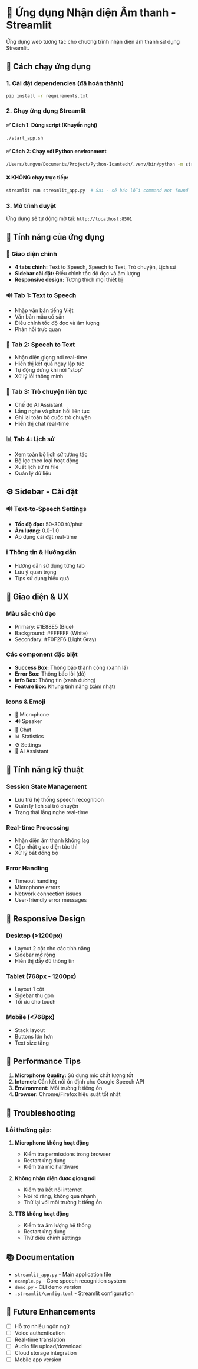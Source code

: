 # 🎤 Ứng dụng Nhận diện Âm thanh - Streamlit

Ứng dụng web tương tác cho chương trình nhận diện âm thanh sử dụng Streamlit.

## 🚀 Cách chạy ứng dụng

### 1. Cài đặt dependencies (đã hoàn thành)
```bash
pip install -r requirements.txt
```

### 2. Chạy ứng dụng Streamlit

#### ✅ **Cách 1: Dùng script (Khuyến nghị)**
```bash
./start_app.sh
```

#### ✅ **Cách 2: Chạy với Python environment**
```bash
/Users/tungvu/Documents/Project/Python-Icantech/.venv/bin/python -m streamlit run streamlit_app_fixed.py
```

#### ❌ **KHÔNG chạy trực tiếp:**
```bash
streamlit run streamlit_app.py  # Sai - sẽ báo lỗi command not found
```

### 3. Mở trình duyệt
Ứng dụng sẽ tự động mở tại: `http://localhost:8501`

## 🎯 Tính năng của ứng dụng

### 📱 **Giao diện chính**
- **4 tabs chính:** Text to Speech, Speech to Text, Trò chuyện, Lịch sử
- **Sidebar cài đặt:** Điều chỉnh tốc độ đọc và âm lượng
- **Responsive design:** Tương thích mọi thiết bị

### 🔊 **Tab 1: Text to Speech**
- Nhập văn bản tiếng Việt
- Văn bản mẫu có sẵn
- Điều chỉnh tốc độ đọc và âm lượng
- Phản hồi trực quan

### 🎤 **Tab 2: Speech to Text**
- Nhận diện giọng nói real-time
- Hiển thị kết quả ngay lập tức
- Tự động dừng khi nói "stop"
- Xử lý lỗi thông minh

### 💬 **Tab 3: Trò chuyện liên tục**
- Chế độ AI Assistant
- Lắng nghe và phản hồi liên tục
- Ghi lại toàn bộ cuộc trò chuyện
- Hiển thị chat real-time

### 📊 **Tab 4: Lịch sử**
- Xem toàn bộ lịch sử tương tác
- Bộ lọc theo loại hoạt động
- Xuất lịch sử ra file
- Quản lý dữ liệu

## ⚙️ **Sidebar - Cài đặt**

### 🔊 **Text-to-Speech Settings**
- **Tốc độ đọc:** 50-300 từ/phút
- **Âm lượng:** 0.0-1.0
- Áp dụng cài đặt real-time

### ℹ️ **Thông tin & Hướng dẫn**
- Hướng dẫn sử dụng từng tab
- Lưu ý quan trọng
- Tips sử dụng hiệu quả

## 🎨 **Giao diện & UX**

### **Màu sắc chủ đạo**
- Primary: #1E88E5 (Blue)
- Background: #FFFFFF (White)
- Secondary: #F0F2F6 (Light Gray)

### **Các component đặc biệt**
- **Success Box:** Thông báo thành công (xanh lá)
- **Error Box:** Thông báo lỗi (đỏ)
- **Info Box:** Thông tin (xanh dương)
- **Feature Box:** Khung tính năng (xám nhạt)

### **Icons & Emoji**
- 🎤 Microphone
- 🔊 Speaker
- 💬 Chat
- 📊 Statistics
- ⚙️ Settings
- 🤖 AI Assistant

## 🔧 **Tính năng kỹ thuật**

### **Session State Management**
- Lưu trữ hệ thống speech recognition
- Quản lý lịch sử trò chuyện
- Trạng thái lắng nghe real-time

### **Real-time Processing**
- Nhận diện âm thanh không lag
- Cập nhật giao diện tức thì
- Xử lý bất đồng bộ

### **Error Handling**
- Timeout handling
- Microphone errors
- Network connection issues
- User-friendly error messages

## 📱 **Responsive Design**

### **Desktop** (>1200px)
- Layout 2 cột cho các tính năng
- Sidebar mở rộng
- Hiển thị đầy đủ thông tin

### **Tablet** (768px - 1200px)
- Layout 1 cột
- Sidebar thu gọn
- Tối ưu cho touch

### **Mobile** (<768px)
- Stack layout
- Buttons lớn hơn
- Text size tăng

## 🚀 **Performance Tips**

1. **Microphone Quality:** Sử dụng mic chất lượng tốt
2. **Internet:** Cần kết nối ổn định cho Google Speech API
3. **Environment:** Môi trường ít tiếng ồn
4. **Browser:** Chrome/Firefox hiệu suất tốt nhất

## 🐛 **Troubleshooting**

### **Lỗi thường gặp:**

1. **Microphone không hoạt động**
   - Kiểm tra permissions trong browser
   - Restart ứng dụng
   - Kiểm tra mic hardware

2. **Không nhận diện được giọng nói**
   - Kiểm tra kết nối internet
   - Nói rõ ràng, không quá nhanh
   - Thử lại với môi trường ít tiếng ồn

3. **TTS không hoạt động**
   - Kiểm tra âm lượng hệ thống
   - Restart ứng dụng
   - Thử điều chỉnh settings

## 📚 **Documentation**

- `streamlit_app.py` - Main application file
- `example.py` - Core speech recognition system
- `demo.py` - CLI demo version
- `.streamlit/config.toml` - Streamlit configuration

## 🎯 **Future Enhancements**

- [ ] Hỗ trợ nhiều ngôn ngữ
- [ ] Voice authentication
- [ ] Real-time translation
- [ ] Audio file upload/download
- [ ] Cloud storage integration
- [ ] Mobile app version
